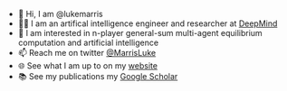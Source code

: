 - 👋 Hi, I am @lukemarris
- 👨‍💻 I am an artifical intelligence engineer and researcher at [DeepMind](https://www.deepmind.com/)
- 👀 I am interested in n-player general-sum multi-agent equilibrium computation and artificial intelligence
- 📫 Reach me on twitter [@MarrisLuke](https://twitter.com/MarrisLuke)
- 🌐 See what I am up to on my [website](https://lukemarris.info/)
- 📚 See my publications my [Google Scholar](engineer)

<!---
lukemarris/lukemarris is a ✨ special ✨ repository because its `README.md` (this file) appears on your GitHub profile.
You can click the Preview link to take a look at your changes.
--->
